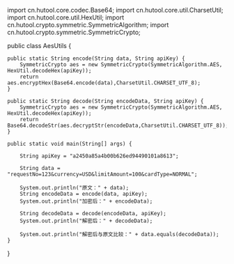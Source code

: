import cn.hutool.core.codec.Base64;
import cn.hutool.core.util.CharsetUtil;
import cn.hutool.core.util.HexUtil;
import cn.hutool.crypto.symmetric.SymmetricAlgorithm;
import cn.hutool.crypto.symmetric.SymmetricCrypto;

public class AesUtils {

    public static String encode(String data, String apiKey) {
        SymmetricCrypto aes = new SymmetricCrypto(SymmetricAlgorithm.AES, HexUtil.decodeHex(apiKey));
        return aes.encryptHex(Base64.encode(data),CharsetUtil.CHARSET_UTF_8);
    }

    public static String decode(String encodeData, String apiKey) {
        SymmetricCrypto aes = new SymmetricCrypto(SymmetricAlgorithm.AES, HexUtil.decodeHex(apiKey));
        return Base64.decodeStr(aes.decryptStr(encodeData,CharsetUtil.CHARSET_UTF_8));
    }

    public static void main(String[] args) {

        String apiKey = "a2450a85a4b00b626ed94490101a8613";

        String data = "requestNo=123&currency=USD&limitAmount=100&cardType=NORMAL";

        System.out.println("原文：" + data);
        String encodeData = encode(data, apiKey);
        System.out.println("加密后：" + encodeData);

        String decodeData = decode(encodeData, apiKey);
        System.out.println("解密后：" + decodeData);

        System.out.println("解密后与原文比较：" + data.equals(decodeData));
    }

}
